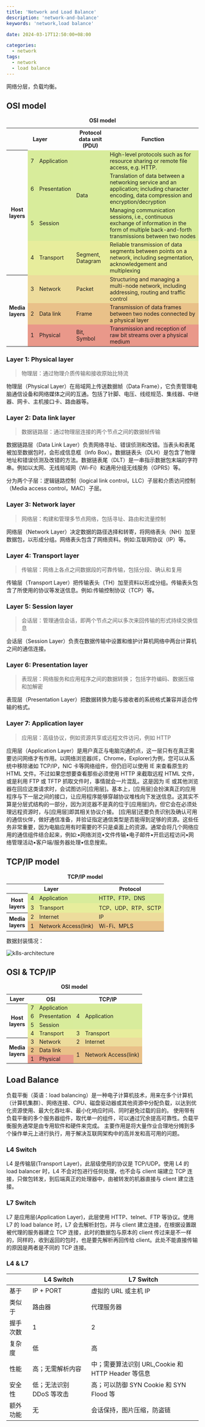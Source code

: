 ```yaml
---
title: 'Network and Load Balance'
description: 'network-and-balance'
keywords: 'network,load balance'

date: 2024-03-17T12:50:00+08:00

categories:
  - network
tags:
  - network
  - load balance
---
```


网络分层，负载均衡。

<!--more-->

## OSI model

<table class="wikitable" style="margin: 1em auto 1em auto;font-size: 14px;">
  <caption><b>OSI model</b></caption>
  <tbody>
    <tr>
      <th colspan="3">Layer</th>
      <th>Protocol data unit (PDU)</th>
      <th>Function</sup></th>
    </tr>
    <tr>
      <th rowspan="4">Host
        <br>layers</th>
      <td style="background:#d8ec9b;">7</td>
      <td style="background:#d8ec9b;">Application</td>
      <td style="background:#d8ec9c;" rowspan="3">Data</td>
      <td style="background:#d8ec9c;">High-level protocols such as for resource sharing or remote file access, e.g. HTTP.</td></tr>
    <tr>
      <td style="background:#d8ec9b;">6</td>
      <td style="background:#d8ec9b;">Presentation</td>
      <td style="background:#d8ec9b;">Translation of data between a networking service and an application; including character encoding, data compression and encryption/decryption</td></tr>
    <tr>
      <td style="background:#d8ec9b;">5</td>
      <td style="background:#d8ec9b;">Session</td>
      <td style="background:#d8ec9b;">Managing communication sessions, i.e., continuous exchange of information in the form of multiple back-and-forth transmissions between two nodes</td></tr>
    <tr>
      <td style="background:#e7ed9c;">4</td>
      <td style="background:#e7ed9c;">Transport</td>
      <td style="background:#e7ed9c;">Segment, Datagram</td>
      <td style="background:#e7ed9c;">Reliable transmission of data segments between points on a network, including segmentation, acknowledgement and multiplexing</td></tr>
    <tr>
      <th rowspan="3">Media
        <br>layers</th>
      <td style="background:#eddc9c;">3</td>
      <td style="background:#eddc9c;">Network</td>
      <td style="background:#eddc9c;">Packet</td>
      <td style="background:#eddc9c;">Structuring and managing a multi-node network, including addressing, routing and traffic control</td></tr>
    <tr>
      <td style="background:#e9c189;">2</td>
      <td style="background:#e9c189;">Data link</td>
      <td style="background:#e9c189;">Frame</td>
      <td style="background:#e9c189;">Transmission of data frames between two nodes connected by a physical layer</td></tr>
    <tr>
      <td style="background:#e9988a;">1</td>
      <td style="background:#e9988a;">Physical</td>
      <td style="background:#e9988a;">Bit, Symbol</td>
      <td style="background:#e9988a;">Transmission and reception of raw bit streams over a physical medium</td></tr>
  </tbody>
</table>

### Layer 1: Physical layer

> 物理层：通过物理介质传输和接收原始比特流

物理层（Physical Layer）在局域网上传送数据帧（Data Frame），它负责管理电脑通信设备和网络媒体之间的互通。包括了针脚、电压、线缆规范、集线器、中继器、网卡、主机接口卡、路由器等。

### Layer 2: Data link layer

> 数据链路层：通过物理层连接的两个节点之间的数据帧传输

数据链路层（Data Link Layer）负责网络寻址、错误侦测和改错。当表头和表尾被加至数据包时，会形成信息框（Info Box）。数据链表头（DLH）是包含了物理地址和错误侦测及改错的方法。数据链表尾（DLT）是一串指示数据包末端的字符串。例如以太网、无线局域网（Wi-Fi）和通用分组无线服务（GPRS）等。

分为两个子层：逻辑链路控制（logical link control，LLC）子层和介质访问控制（Media access control，MAC）子层。

### Layer 3: Network layer

> 网络层：构建和管理多节点网络，包括寻址、路由和流量控制

网络层（Network Layer）决定数据的路径选择和转寄，将网络表头（NH）加至数据包，以形成分组。网络表头包含了网络资料。例如:互联网协议（IP）等。

### Layer 4: Transport layer

> 传输层：网络上各点之间数据段的可靠传输，包括分段、确认和复用

传输层（Transport Layer）把传输表头（TH）加至资料以形成分组。传输表头包含了所使用的协议等发送信息。例如:传输控制协议（TCP）等。

### Layer 5: Session layer

> 会话层：管理通信会话，即两个节点之间以多次来回传输的形式持续交换信息

会话层（Session Layer）负责在数据传输中设置和维护计算机网络中两台计算机之间的通信连接。

### Layer 6: Presentation layer

> 表现层：网络服务和应用程序之间的数据转换； 包括字符编码、数据压缩和加解密

表现层（Presentation Layer）把数据转换为能与接收者的系统格式兼容并适合传输的格式。

### Layer 7: Application layer

> 应用层：高级协议，例如资源共享或远程文件访问，例如 HTTP

应用层（Application Layer）是用户真正与电脑沟通的点，这一层只有在真正需要访问网络才有作用。以网络浏览器(IE，Chrome，Explorer)为例，您可以从系统中移除诸如 TCP/IP，NIC 卡等网络组件，但仍旧可以使用 IE 来查看原生的 HTML 文件。不过如果您想要查看那些必须使用 HTTP 来截取远程 HTML 文件，或是利用 FTP 或 TFTP 抓取文件时，事情就会一片混乱。这是因为 IE 或其他浏览器在回应这类请求时，会试图访问[应用层]。基本上，[应用层]会扮演真正的应用程序与下一层之间的接口，让应用程序能够穿越协议堆栈向下发送信息。这其实不算是分层式结构的一部分，因为浏览器不是真的位于[应用层]内，但它会在必须处理远程资源时，与[应用层]即其相关协议介接。 [应用层]还要负责识别及确认可用的通信伙伴，做好通信准备，并验证指定通信类型是否能得到足够的资源。这些任务非常重要，因为电脑应用有时需要的不只是桌面上的资源。通常会将几个网络应用的通信组件结合起来，例如:•网络浏览•文件传输•电子邮件•开启远程访问•网络管理活动•客户端/服务器处理•信息搜索。

## TCP/IP model

<table class="wikitable" style="margin: 1em auto 1em auto;font-size: 14px;">
  <caption><b>TCP/IP model</b></caption>
  <tbody>
    <tr>
      <th colspan="3">Layer</th>
      <th>Protocol</th>
    </tr>
    <tr>
      <th rowspan="2">Host
        <br>layers</th>
      <td style="background:#d8ec9b;">4</td>
      <td style="background:#d8ec9b;">Application</td>
      <td style="background:#d8ec9c;">HTTP、FTP、DNS</td></tr>
    <tr>
      <td style="background:#e7ed9c;">3</td>
      <td style="background:#e7ed9c;">Transport</td>
      <td style="background:#e7ed9c;">TCP、UDP、RTP、SCTP</td></tr>
    <tr>
      <th rowspan="3">Media
        <br>layers</th>
      <td style="background:#eddc9c;">2</td>
      <td style="background:#eddc9c;">Internet</td>
      <td style="background:#eddc9c;">IP</td>
    <tr>
      <td style="background:#e9c189;">1</td>
      <td style="background:#e9c189;">Network Access(link)</td>
      <td style="background:#e9c189;">Wi-Fi、MPLS</td></tr>
  </tbody>
</table>

数据封装情况：

![k8s-architecture](/imgs/posts/network-and-load-balance/UDP_encapsulation.svg.png)

## OSI & TCP/IP

<table class="wikitable" style="margin: 1em auto 1em auto;font-size: 14px;">
  <caption><b>OSI model</b></caption>
  <tbody>
    <tr>
      <th>Layer</th>
      <th colspan="2">OSI</th>
      <th colspan="2">TCP/IP</th>
    </tr>
    <tr>
      <th rowspan="4">Host
        <br>layers</th>
      <td style="background:#d8ec9b;">7</td>
      <td style="background:#d8ec9b;">Application</td>
      <td style="background:#d8ec9c;" rowspan="3">4</td>
      <td style="background:#d8ec9c;" rowspan="3">Application</td></tr>
    <tr>
      <td style="background:#d8ec9b;">6</td>
      <td style="background:#d8ec9b;">Presentation</td></tr>
    <tr>
      <td style="background:#d8ec9b;">5</td>
      <td style="background:#d8ec9b;">Session</td></tr>
    <tr>
      <td style="background:#e7ed9c;">4</td>
      <td style="background:#e7ed9c;">Transport</td>
      <td style="background:#e7ed9c;">3</td>
      <td style="background:#e7ed9c;">Transport</td></tr>
    <tr>
      <th rowspan="3">Media
        <br>layers</th>
      <td style="background:#eddc9c;">3</td>
      <td style="background:#eddc9c;">Network</td>
      <td style="background:#eddc9c;">2</td>
      <td style="background:#eddc9c;">Internet</td></tr>
    <tr>
      <td style="background:#e9c189;">2</td>
      <td style="background:#e9c189;">Data link</td>
      <td style="background:#e9c189;" rowspan="3">1</td>
      <td style="background:#e9c189;" rowspan="3">Network Access(link)</td></tr>
    <tr>
      <td style="background:#e9988a;">1</td>
      <td style="background:#e9988a;">Physical</td>
  </tbody>
</table>

## Load Balance

负载平衡（英语：load balancing）是一种电子计算机技术，用来在多个计算机（计算机集群）、网络连接、CPU、磁盘驱动器或其他资源中分配负载，以达到优化资源使用、最大化吞吐率、最小化响应时间、同时避免过载的目的。 使用带有负载平衡的多个服务器组件，取代单一的组件，可以通过冗余提高可靠性。负载平衡服务通常是由专用软件和硬件来完成。 主要作用是将大量作业合理地分摊到多个操作单元上进行执行，用于解决互联网架构中的高并发和高可用的问题。

### L4 Switch

L4 是传输层(Transport Layer)，此层级使用的协议是 TCP/UDP。使用 L4 的 load balancer 时，L4 不会对包进行任何处理，也不会与 client 端建立 TCP 连接，只做包转发，到后端真正的处理器中，由被转发的机器直接与 client 建立连接。

### L7 Switch

L7 是应用层(Application Layer)，此层使用 HTTP、telnet、FTP 等协议。使用 L7 的 load balance 时，L7 会去解析封包，并与 client 建立连接，在根据设置跟被代理的服务器建立 TCP 连接，此时的数据包与原本的 client 传过来是不一样的，同样的，收到返回的包时，也是要先解析再回传给 client。此处不能直接传输的原因是两者是不同的 TCP 连接。

### L4 & L7

|          | L4 Switch                | L7 Switch                                         |
| -------- | ------------------------ | ------------------------------------------------- |
| 基于     | IP + PORT                | 虚拟的 URL 或主机 IP                              |
| 类似于   | 路由器                   | 代理服务器                                        |
| 握手次数 | 1                        | 2                                                 |
| 复杂度   | 低                       | 高                                                |
| 性能     | 高；无需解析内容         | 中；需要算法识别 URL,Cookie 和 HTTP Header 等信息 |
| 安全性   | 低；无法识别 DDoS 等攻击 | 高；可以防御 SYN Cookie 和 SYN Flood 等           |
| 额外功能 | 无                       | 会话保持，图片压缩，防盗链                        |
